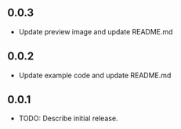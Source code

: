 ## 0.0.3

* Update preview image and update README.md

## 0.0.2

* Update example code and update README.md

## 0.0.1

* TODO: Describe initial release.
